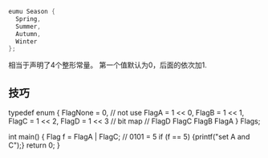 ```c
eumu Season {
  Spring,
  Summer,
  Autumn,
  Winter
};
```
相当于声明了4个整形常量。
第一个值默认为0，后面的依次加1.

技巧
----
typedef enum {
    FlagNone = 0, // not use
    FlagA = 1 << 0,
    FlagB = 1 << 1,
    FlagC = 1 << 2,
    FlagD = 1 << 3
    // bit map
    // FlagD FlagC FlagB FlagA
} Flags;

int main() {
    Flag f = FlagA | FlagC; // 0101 = 5
    if (f == 5) {printf("set A and C");}
    return 0;
}
